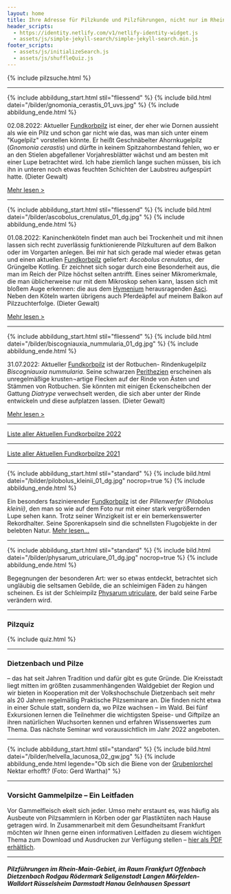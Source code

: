 ```yaml
---
layout: home
title: Ihre Adresse für Pilzkunde und Pilzführungen, nicht nur im Rhein-Main-Gebiet
header_scripts:
  - https://identity.netlify.com/v1/netlify-identity-widget.js
  - assets/js/simple-jekyll-search/simple-jekyll-search.min.js
footer_scripts:
  - assets/js/initializeSearch.js
  - assets/js/shuffleQuiz.js
---
```

{% include pilzsuche.html %}

- - -

{% include abbildung_start.html stil="fliessend" %}
{% include bild.html datei="/bilder/gnomonia_cerastis_01_uvs.jpg" %}
{% include abbildung_ende.html %}

02.08.2022: Aktueller [Fundkorbpilz](AA "Glossar-") ist einer, der eher wie Dornen aussieht als wie ein Pilz und schon gar nicht wie das, was man sich unter einem "Kugelpilz" vorstellen könnte. Er heißt Geschnäbelter Ahornkugelpilz (*Gnomonia cerastis*) und dürfte in keinem Spitzahornbestand fehlen, wo er an den Stielen abgefallener Vorjahresblätter wächst und am besten mit einer Lupe betrachtet wird. Ich habe ziemlich lange suchen müssen, bis ich ihn in unteren noch etwas feuchten Schichten der Laubstreu aufgespürt hatte. (Dieter Gewalt)

[Mehr lesen >](/pilze/gnomonia-cerastis-geschnäbelter-ahornkugelpilz)

<div style="clear:  both"></div>

- - -

{% include abbildung_start.html stil="fliessend" %}
{% include bild.html datei="/bilder/ascobolus_crenulatus_01_dg.jpg" %}
{% include abbildung_ende.html %}

01.08.2022: Kaninchenköteln findet man auch bei Trockenheit und mit ihnen lassen sich recht zuverlässig funktionierende Pilzkulturen auf dem Balkon oder im Vorgarten anlegen. Bei mir hat sich gerade mal wieder etwas getan und einen aktuellen [Fundkorbpilz](AA "Glossar-") geliefert: *Ascobolus crenulatus*, der Grüngelbe Kotling. Er zeichnet sich sogar durch eine Besonderheit aus, die man im Reich der Pilze höchst selten antrifft. Eines seiner Mikromerkmale, die man üblicherweise nur mit dem Mikroskop sehen kann, lassen sich mit bloßem Auge erkennen: die aus dem [Hymenium](Hymenium "Glossar") herausragenden [Asci](Asci "Glossar"). Neben den Köteln warten übrigens auch Pferdeäpfel auf meinem Balkon auf Pilzzuchterfolge. (Dieter Gewalt)

[Mehr lesen >](/pilze/ascobolus-crenulatus-grüngelber-kotling)

<div style="clear:  both"></div>

- - -

{% include abbildung_start.html stil="fliessend" %}
{% include bild.html datei="/bilder/biscogniauxia_nummularia_01_dg.jpg" %}
{% include abbildung_ende.html %}

31.07.2022: Aktueller [Fundkorbpilz](AA "Glossar-") ist der Rotbuchen- Rindenkugelpilz *Biscogniauxia nummularia*. Seine schwarzen [Perithezien](Perithezien "Glossar") erscheinen als unregelmäßige krusten¬artige Flecken auf der Rinde von Ästen und Stämmen von Rotbuchen. Sie könnten mit einigen Eckenscheibchen der Gattung *Diatrype* verwechselt werden, die sich aber unter der Rinde entwickeln und diese aufplatzen lassen.  (Dieter Gewalt)

[Mehr lesen >](/pilze/biscogniauxia-nummularia-rotbuchen-rindenkugelpilz)

<div style="clear:  both"></div>

- - -

[Liste aller Aktuellen Fundkorbpilze 2022](/artikel/liste-aller-aktuellen-fundkorbpilze-2022.html)

- - -

[Liste aller Aktuellen Fundkorbpilze 2021](/artikel/liste-aller-aktuellen-fundkorbpilze-2021.html)

- - -

{% include abbildung_start.html stil="standard" %}
{% include bild.html datei="/bilder/pilobolus_kleinii_01_dg.jpg" nocrop=true %}
{% include abbildung_ende.html %}

Ein besonders faszinierender [Fundkorbpilz](AA "Glossar-") ist der *Pillenwerfer (Pilobolus kleinii)*, den man so wie auf dem Foto nur mit einer stark vergrößernden Lupe sehen kann. Trotz seiner Winzigkeit ist er ein bemerkenswerter Rekordhalter. Seine Sporenkapseln sind die schnellsten Flugobjekte in der belebten Natur. [Mehr lesen...](/pilze/pilobolus-kleinii-pillenwerfer)

- - -

{% include abbildung_start.html stil="standard" %}
{% include bild.html datei="/bilder/physarum_utriculare_01_dg.jpg" nocrop=true %}
{% include abbildung_ende.html %}

Begegnungen der besonderen Art: wer so etwas entdeckt, betrachtet sich ungläubig die seltsamen Gebilde, die an schleimigen Fäden zu hängen scheinen. Es ist der Schleimpilz [Physarum utriculare](/pilze/physarum-utriculare-fadenfruchtschleimpilz), der bald seine Farbe verändern wird.

- - -

### Pilzquiz

{% include quiz.html %}

- - -

### Dietzenbach und Pilze

– das hat seit Jahren Tradition und dafür gibt es gute Gründe. Die Kreisstadt liegt mitten im größten zusammenhängenden Waldgebiet der Region und wir bieten in Kooperation mit der Volkshochschule Dietzenbach seit mehr als 20 Jahren regelmäßig Praktische Pilzseminare an. Die finden nicht etwa in einer Schule statt, sondern da, wo Pilze wachsen – im Wald. Bei fünf Exkursionen lernen die Teilnehmer die wichtigsten Speise- und Giftpilze an ihren natürlichen Wuchsorten kennen und erfahren Wissenswertes zum Thema. Das nächste Seminar wrd voraussichtlich im Jahr 2022 angeboten.  

- - -

{% include abbildung_start.html stil="standard" %}
{% include bild.html datei="/bilder/helvella_lacunosa_02_gw.jpg" %}
{% include abbildung_ende.html legende="Ob sich die Biene von der <a href='/pilze/helvella-lacunosa-grubenlorchel'>Grubenlorchel</a> Nektar erhofft?  (Foto: Gerd Wartha)" %}

- - -

### Vorsicht Gammelpilze – Ein Leitfaden

Vor Gammelfleisch ekelt sich jeder. Umso mehr erstaunt es, was häufig als Ausbeute von Pilzsammlern in Körben oder gar Plastiktüten nach Hause getragen wird. In Zusammenarbeit mit dem Gesundheitsamt Frankfurt möchten wir Ihnen gerne einen informativen Leitfaden zu diesem wichtigen Thema zum Download und Ausdrucken zur Verfügung stellen – [hier als PDF erhältlich](/assets/docs/Fundkorb.de-Gammelpilze.pdf).

- - -

##### Pilzführungen im Rhein-Main-Gebiet, im Raum Frankfurt Offenbach Dietzenbach Rodgau Rödermark Seligenstadt Langen Mörfelden-Walldort Rüsselsheim Darmstadt Hanau Gelnhausen Spessart